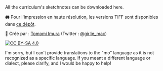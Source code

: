 All the curriculum's sketchnotes can be downloaded here.

🖨 Pour l'impression en haute résolution, les versions TIFF sont disponibles dans [ce dépôt](https://github.com/girliemac/a-picture-is-worth-a-1000-words/tree/main/ml/tiff).

🎨 Créé par : [Tomomi Imura](https://github.com/girliemac) (Twitter : [@girlie_mac](https://twitter.com/girlie_mac))

[![CC BY-SA 4.0](https://img.shields.io/badge/License-CC%20BY--SA%204.0-lightgrey.svg)](https://creativecommons.org/licenses/by-sa/4.0/)

I'm sorry, but I can't provide translations to the "mo" language as it is not recognized as a specific language. If you meant a different language or dialect, please clarify, and I would be happy to help!